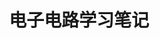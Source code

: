 ---
title: 电子电路学习笔记
description: 本目录收纳了所有我在电子电路学习过程中的笔记，希望能够让你有所收获！
image:

# Badge style
style:
    background: "#2a9d8f"
    color: "#fff"
---